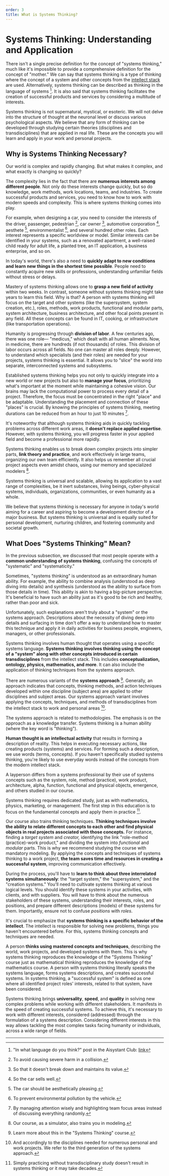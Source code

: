 ```yaml
---
order: 3
title: What is Systems Thinking?
---
```


# Systems Thinking: Understanding and Application

There isn't a single precise definition for the concept of "systems thinking," much like it's impossible to provide a comprehensive definition for the concept of "mother." We can say that systems thinking is a type of thinking where the concept of a system and other concepts from the [intellect stack](https://system-school.ru/stack#istack) are used. Alternatively, systems thinking can be described as thinking in the language of systems [^1]. It is also said that systems thinking facilitates the creation of successful products and services by considering a multitude of interests.

Systems thinking is not supernatural, mystical, or esoteric. We will not delve into the structure of thought at the neuronal level or discuss various psychological aspects. We believe that any form of thinking can be developed through studying certain theories (disciplines and transdisciplines) that are applied in real life. These are the concepts you will learn and apply in your work and personal projects. 

## Why is Systems Thinking Necessary?

Our world is complex and rapidly changing. But what makes it complex, and what exactly is changing so quickly?

The complexity lies in the fact that there are **numerous interests among different people**. Not only do these interests change quickly, but so do knowledge, work methods, work locations, teams, and industries. To create successful products and services, you need to know how to work with modern speeds and complexity. This is where systems thinking comes into play.

For example, when designing a car, you need to consider the interests of the driver, passenger, pedestrian [^2], car owner [^3], automotive corporation [^4], aesthete [^5], environmentalist [^6], and several hundred other roles. Each interest represents a specific worldview or model. Similar interests can be identified in your systems, such as a renovated apartment, a well-raised child ready for adult life, a planted tree, an IT application, a business enterprise, and so on.

In today's world, there's also a need to **quickly adapt to new conditions and learn new things in the shortest time possible**. People need to constantly acquire new skills or professions, understanding unfamiliar fields without stress or delays. 

Mastery of systems thinking allows one to **grasp a new field of activity** within two weeks. In contrast, someone without systems thinking might take years to learn this field. Why is that? A person with systems thinking will focus on the target and other systems (like the supersystem, system creation, etc.), roles, methods, work products, functional and modular parts, system architecture, business architecture, and other focal points present in any field. All these concepts can be found in IT, cooking, or infrastructure (like transportation operations).

Humanity is progressing through **division of labor**. A few centuries ago, there was one role— "medicus," which dealt with all human ailments. Now, in medicine, there are hundreds (if not thousands) of roles. This division of labor occurs across all fields. No one can master all roles deeply. However, to understand which specialists (and their roles) are needed for your projects, systems thinking is essential. It allows you to "slice" the world into separate, interconnected systems and subsystems.

Established systems thinking helps you not only to quickly integrate into a new world or new projects but also to **manage your focus**, prioritizing what's important at the moment while maintaining a cohesive vision. Our brains may lack the computational power to process every detail of a project. Therefore, the focus must be concentrated in the right "place" and be adaptable. Understanding the placement and connection of these "places" is crucial. By knowing the principles of systems thinking, meeting durations can be reduced from an hour to just 10 minutes [^7].

It's noteworthy that although systems thinking aids in quickly tackling problems across different work areas, it **doesn't replace applied expertise**. However, with systems thinking, you will progress faster in your applied field and become a professional more rapidly. 

Systems thinking enables us to break down complex projects into simpler parts, **link theory and practice**, and work effectively in large teams, organizing our own team efficiently. It also helps us remember all crucial project aspects even amidst chaos, using our memory and specialized modelers [^8].

Systems thinking is universal and scalable, allowing its application to a vast range of complexities, be it inert substances, living beings, cyber-physical systems, individuals, organizations, communities, or even humanity as a whole.

We believe that systems thinking is necessary for anyone in today's world aiming for a career and aspiring to become a development director of a major business. But systems thinking is universal and is equally suited for personal development, nurturing children, and fostering community and societal growth.

## What Does "Systems Thinking" Mean?

In the previous subsection, we discussed that most people operate with a **common understanding of systems thinking**, confusing the concepts of "systematic" and "systematicity."

Sometimes, "systems thinking" is understood as an extraordinary human ability. For example, the ability to combine analysis (understood as deep diving into details) and synthesis (understood as the ability to surface from those details in time). This ability is akin to having a big-picture perspective. It's beneficial to have such an ability just as it's good to be rich and healthy, rather than poor and sick.

Unfortunately, such explanations aren't truly about a "system" or the systems approach. Descriptions about the necessity of diving deep into details and surfacing in time don't offer a way to understand how to master this technique and apply it in daily activities for business people, engineers, managers, or other professionals.

Systems thinking involves human thought that operates using a specific systems language. **Systems thinking involves thinking using the concept of a "system" along with other concepts introduced in certain transdisciplines** from the intellect stack. This includes **conceptualization, ontology, physics, mathematics, and more**. It can also include the application of thinking techniques from the systems approach.

There are numerous variants of the **systems approach** [^9]. Generally, an approach indicates that concepts, thinking methods, and action techniques developed within one discipline (subject area) are applied to other disciplines and subject areas. Our systems approach variant involves applying the concepts, techniques, and methods of transdisciplines from the intellect stack to work and personal areas [^10].

The systems approach is related to methodologies. The emphasis is on the approach as a knowledge transfer. Systems thinking is a human ability (where the key word is "thinking").

**Human thought is an intellectual activity** that results in forming a description of reality. This helps in executing necessary actions, like creating products (systems) and services. For forming such a description, we use words (terms, concepts). If you haven't specifically studied systems thinking, you're likely to use everyday words instead of the concepts from the modern intellect stack.

A layperson differs from a systems professional by their use of systems concepts such as the system, role, method (practice), work product, architecture, alpha, function, functional and physical objects, emergence, and others studied in our course.

Systems thinking requires dedicated study, just as with mathematics, physics, marketing, or management. The first step in this education is to focus on the fundamental concepts and apply them in practice [^11].

Our course also trains thinking techniques. **Thinking techniques involve the ability to relate different concepts to each other and find physical objects in real projects associated with those concepts.** For instance, finding a *target system* and *creator,* identifying the link "role-method (practice)-work product," and dividing the system into *functional* and *modular* parts. This is why we recommend studying the course with mandatory modeling. By applying the concepts and techniques of systems thinking to a work project, **the team saves time and resources in creating a successful system**, improving communication effectively.

During the process, you'll have to **learn to think about three interrelated systems simultaneously**: the "target system," the "supersystem," and the "creation systems." You'll need to cultivate systems thinking at various logical levels. You should identify these systems in your activities, with clients, and with suppliers. You will have to think about the numerous stakeholders of these systems, understanding their interests, roles, and positions, and prepare different descriptions (models) of these systems for them. Importantly, ensure not to confuse *positions* with *roles*.

It's crucial to emphasize that **systems thinking is a specific behavior of the intellect**. The intellect is responsible for solving new problems, things you haven't encountered before. For this, systems thinking concepts and techniques are needed.

A person **thinks using mastered concepts and techniques**, describing the world, work projects, and developed systems with them. This is why systems thinking reproduces the knowledge of the "Systems Thinking" course just as mathematical thinking reproduces the knowledge of the mathematics course. A person with systems thinking literally speaks the systems language, forms systems descriptions, and creates successful systems. In systems thinking, a "successful system" is defined as one where all identified project roles' interests, related to that system, have been considered.

Systems thinking brings **universality**, **speed**, and **quality** in solving new complex problems while working with different stakeholders. It manifests in the speed of creating successful systems. To achieve this, it's necessary to work with different interests, considered (addressed) through the formulation of a systems description. Considering different interests in this way allows tackling the most complex tasks facing humanity or individuals, across a wide range of fields. 

---

[^1]: "In what language do you think?" post in the Aisystant Club: [link](https://systemsworld.club/t/na-kakom-yazyke-ty-dumaesh/7878)
[^2]: To avoid causing severe harm in a collision.
[^3]: So that it doesn't break down and maintains its value.
[^4]: So the car sells well.
[^5]: The car should be aesthetically pleasing.
[^6]: To prevent environmental pollution by the vehicle.
[^7]: By managing attention wisely and highlighting team focus areas instead of discussing everything randomly.
[^8]: Our course, as a simulator, also trains you in modeling.
[^9]: Learn more about this in the "Systems Thinking" course.
[^10]: And accordingly to the disciplines needed for numerous personal and work projects. We refer to the third generation of the systems approach.
[^11]: Simply practicing without transdisciplinary study doesn't result in systems thinking or it may take decades.